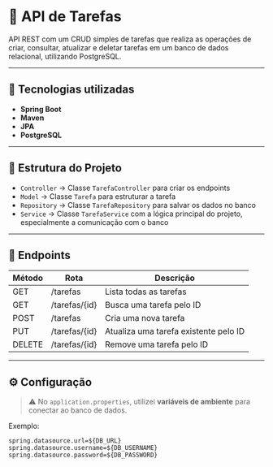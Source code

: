 # 📝 API de Tarefas

 API REST com um CRUD simples de tarefas que realiza as operações de criar, consultar, atualizar e deletar tarefas em um banco de dados relacional, utilizando PostgreSQL.

---

## 🚀 Tecnologias utilizadas

- **Spring Boot**
- **Maven**
- **JPA**
- **PostgreSQL**

---

## 🧩 Estrutura do Projeto

- `Controller` → Classe `TarefaController` para criar os endpoints  
- `Model` → Classe `Tarefa` para estruturar a tarefa  
- `Repository` → Classe `TarefaRepository` para salvar os dados no banco  
- `Service` → Classe `TarefaService` com a lógica principal do projeto, especialmente a comunicação com o banco

---

## 🔗 Endpoints

| Método | Rota             | Descrição                              |
|--------|------------------|----------------------------------------|
| GET    | /tarefas         | Lista todas as tarefas                 |
| GET    | /tarefas/{id}    | Busca uma tarefa pelo ID               |
| POST   | /tarefas         | Cria uma nova tarefa                   |
| PUT    | /tarefas/{id}    | Atualiza uma tarefa existente pelo ID  |
| DELETE | /tarefas/{id}    | Remove uma tarefa pelo ID              |

---

## ⚙️ Configuração

> ⚠️ No `application.properties`, utilizei **variáveis de ambiente** para conectar ao banco de dados.

Exemplo:
```properties
spring.datasource.url=${DB_URL}
spring.datasource.username=${DB_USERNAME}
spring.datasource.password=${DB_PASSWORD}
